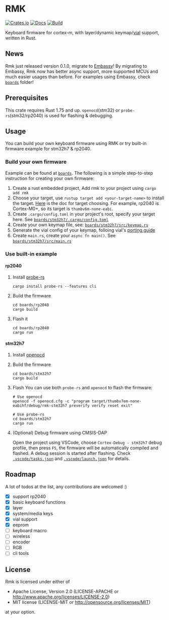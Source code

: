 # RMK

[![Crates.io](https://img.shields.io/crates/v/rmk)](https://crates.io/crates/rmk)
[![Docs](https://img.shields.io/docsrs/rmk)](https://docs.rs/rmk/latest/rmk/)
[![Build](https://github.com/haobogu/rmk/actions/workflows/build.yml/badge.svg)](https://github.com/HaoboGu/rmk/actions)

Keyboard firmware for cortex-m, with layer/dynamic keymap/[vial](https://get.vial.today) support, written in Rust.

## News

Rmk just released version 0.1.0, migrate to [Embassy](https://github.com/embassy-rs/embassy)! By migrating to Embassy, Rmk now has better async support, more supported MCUs and much easier usages than before. For examples using Embassy, check [`boards`](https://github.com/HaoboGu/rmk/tree/main/boards) folder!

## Prerequisites

This crate requires Rust 1.75 and up. `openocd`(stm32) or `probe-rs`(stm32/rp2040) is used for flashing & debugging.

## Usage

You can build your own keyboard firmware using RMK or try built-in firmware example for stm32h7 & rp2040.

### Build your own firmware
Example can be found at [`boards`](https://github.com/HaoboGu/rmk/blob/main/boards). The following is a simple
step-to-step instruction for creating your own firmware:

1. Create a rust embedded project, Add rmk to your project using `cargo add rmk`
2. Choose your target, use `rustup target add <your-target-name>` to install the
   target. [Here](https://docs.rust-embedded.org/book/intro/install.html) is the doc for target choosing. For example,
   rp2040 is Cortex-M0+, so its target is `thumbv6m-none-eabi`.
3. Create `.cargo/config.toml` in your project's root, specify your target here.
   See [`boards/stm32h7/.cargo/config.toml`](https://github.com/HaoboGu/rmk/blob/main/boards/stm32h7/.cargo/config.toml)
4. Create your own keymap file, see: [`boards/stm32h7/src/keymap.rs`](https://github.com/HaoboGu/rmk/blob/main/boards/stm32h7/src/keymap.rs)
5. Generate the vial config of your keymap, folloing vial's [porting guide](https://get.vial.today/docs/porting-to-via.html)
6. Create `main.rs`, create your `async fn main()`.
   See [`boards/stm32h7/src/main.rs`](https://github.com/HaoboGu/rmk/blob/main/boards/stm32h7/src/main.rs)

### Use built-in example

#### rp2040

1. Install [probe-rs](https://github.com/probe-rs/probe-rs)
   ```shell
   cargo install probe-rs --features cli
   ```
2. Build the firmware
   ```shell
   cd boards/rp2040
   cargo build
   ```
3. Flash it
   ```shell
   cd boards/rp2040
   cargo run
   ```

#### stm32h7

1. Install [openocd](https://github.com/openocd-org/openocd)
2. Build the firmware
   ```shell
   cd boards/stm32h7
   cargo build
   ```
3. Flash
   You can use both `probe-rs` and `openocd` to flash the firmware: 
   ```shell
   # Use openocd
   openocd -f openocd.cfg -c "program target/thumbv7em-none-eabihf/debug/rmk-stm32h7 preverify verify reset exit"
   
   # Use probe-rs
   cd boards/stm32h7
   cargo run
   ```

4. (Optional) Debug firmware using CMSIS-DAP

   Open the project using VSCode, choose `Cortex-Debug - stm32h7` debug profile, then press `F5`, the firmware will be automatically compiled and flashed. A debug session is started after flashing.
   Check [`.vscode/tasks.json`](https://github.com/HaoboGu/rmk/blob/main/.vscode/tasks.json) and [`.vscode/launch.json`](https://github.com/HaoboGu/rmk/blob/main/.vscode/launch.json) for details.

## Roadmap

A lot of todos at the list, any contributions are welcomed :)

- [x] support rp2040
- [x] basic keyboard functions
- [x] layer
- [x] system/media keys
- [x] vial support
- [x] eeprom
- [ ] keyboard macro
- [ ] wireless
- [ ] encoder
- [ ] RGB
- [ ] cli tools

## License
Rmk is licensed under either of

- Apache License, Version 2.0 (LICENSE-APACHE or http://www.apache.org/licenses/LICENSE-2.0)
- MIT license (LICENSE-MIT or http://opensource.org/licenses/MIT)

at your option.
